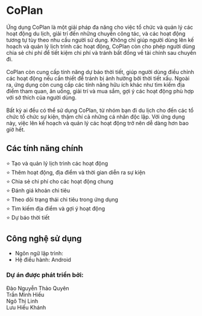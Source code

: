 # CoPlan
Ứng dụng CoPlan là một giải pháp đa năng cho việc tổ chức và quản lý các hoạt động du lịch, giải trí đến những chuyến công tác, và các hoạt động tương tự tùy theo nhu cầu người sử dụng. Không chỉ giúp người dùng lên kế hoạch và quản lý lịch trình các hoạt động, CoPlan còn cho phép người dùng chia sẻ chi phí để tiết kiệm chi phí và tránh bất đồng về tài chính sau chuyến đi.
<br><br>
CoPlan còn cung cấp tính năng dự báo thời tiết, giúp người dùng điều chỉnh các hoạt động nếu cần thiết để tránh bị ảnh hưởng bởi thời tiết xấu. Ngoài ra, ứng dụng còn cung cấp các tính năng hữu ích khác như tìm kiếm địa điểm tham quan, ăn uống, giải trí và mua sắm, gợi ý các hoạt động phù hợp với sở thích của người dùng.
<br><br>
Bất kỳ ai đều có thể sử dụng CoPlan, từ nhóm bạn đi du lịch cho đến các tổ chức tổ chức sự kiện, thậm chí cả những cá nhân độc lập. Với ứng dụng này, việc lên kế hoạch và quản lý các hoạt động trở nên dễ dàng hơn bao giờ hết.

## Các tính năng chính
&#x2B50; Tạo và quản lý lịch trình các hoạt động  
&#x2B50; Thêm hoạt động, địa điểm và thời gian diễn ra sự kiện  
&#x2B50; Chia sẻ chi phí cho các hoạt động chung  
&#x2B50; Đánh giá khoản chi tiêu  
&#x2B50; Theo dõi trạng thái chi tiêu trong ứng dụng  
&#x2B50; Tìm kiếm địa điểm và gợi ý hoạt động  
&#x2B50; Dự báo thời tiết  
## Công nghệ sử dụng
* Ngôn ngữ lập trình: 
* Hệ điều hành: Android
### Dự án được phát triển bởi:
Đào Nguyễn Thảo Quyên  
Trần Minh Hiếu  
Ngô Thị Linh  
Lưu Hiểu Khánh

